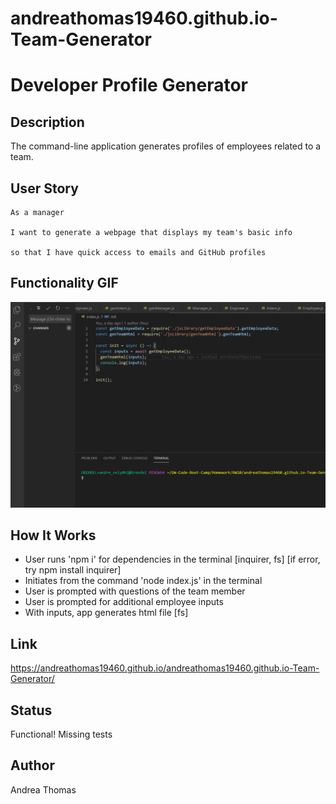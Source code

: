 # andreathomas19460.github.io-Team-Generator

# Developer Profile Generator

## Description

The command-line application generates profiles of employees related to a team.

## User Story

```
As a manager

I want to generate a webpage that displays my team's basic info

so that I have quick access to emails and GitHub profiles

```
## Functionality GIF

<img src = 'Assets/teamDemo.gif'>

## How It Works

* User runs 'npm i' for dependencies in the terminal [inquirer, fs] [if error, try npm install inquirer]
* Initiates from the command 'node index.js' in the terminal
* User is prompted with questions of the team member
* User is prompted for additional employee inputs
* With inputs, app generates html file [fs] 

## Link

 https://andreathomas19460.github.io/andreathomas19460.github.io-Team-Generator/

## Status 

Functional! Missing tests

## Author

Andrea Thomas
